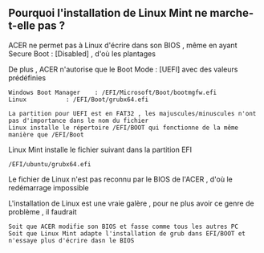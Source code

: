 ## Pourquoi l'installation de Linux Mint ne marche-t-elle pas ?

ACER ne permet pas à Linux d'écrire dans son BIOS , même en ayant Secure Boot : [Disabled] , d'où les plantages

De plus , ACER n'autorise que le Boot Mode : [UEFI] avec des valeurs prédéfinies

	Windows Boot Manager 	: /EFI/Microsoft/Boot/bootmgfw.efi
	Linux			: /EFI/Boot/grubx64.efi
	
	La partition pour UEFI est en FAT32 , les majuscules/minuscules n'ont pas d'importance dans le nom du fichier
	Linux installe le répertoire /EFI/BOOT qui fonctionne de la même manière que /EFI/Boot

Linux Mint installe le fichier suivant dans la partition EFI

	/EFI/ubuntu/grubx64.efi

Le fichier de Linux n'est pas reconnu par le BIOS de l'ACER , d'où le redémarrage impossible

L'installation de Linux est une vraie galère , pour ne plus avoir ce genre de problème , il faudrait

	Soit que ACER modifie son BIOS et fasse comme tous les autres PC
	Soit que Linux Mint adapte l'installation de grub dans EFI/BOOT et n'essaye plus d'écrire dasn le BIOS
	
